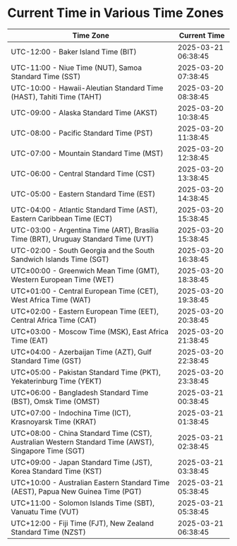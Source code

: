 # Current Time in Various Time Zones

| Time Zone | Current Time |
|-----------|--------------|
| UTC-12:00 - Baker Island Time (BIT) | 2025-03-21 06:38:45 |
| UTC-11:00 - Niue Time (NUT), Samoa Standard Time (SST) | 2025-03-20 07:38:45 |
| UTC-10:00 - Hawaii-Aleutian Standard Time (HAST), Tahiti Time (TAHT) | 2025-03-20 08:38:45 |
| UTC-09:00 - Alaska Standard Time (AKST) | 2025-03-20 10:38:45 |
| UTC-08:00 - Pacific Standard Time (PST) | 2025-03-20 11:38:45 |
| UTC-07:00 - Mountain Standard Time (MST) | 2025-03-20 12:38:45 |
| UTC-06:00 - Central Standard Time (CST) | 2025-03-20 13:38:45 |
| UTC-05:00 - Eastern Standard Time (EST) | 2025-03-20 14:38:45 |
| UTC-04:00 - Atlantic Standard Time (AST), Eastern Caribbean Time (ECT) | 2025-03-20 15:38:45 |
| UTC-03:00 - Argentina Time (ART), Brasília Time (BRT), Uruguay Standard Time (UYT) | 2025-03-20 15:38:45 |
| UTC-02:00 - South Georgia and the South Sandwich Islands Time (SGT) | 2025-03-20 16:38:45 |
| UTC±00:00 - Greenwich Mean Time (GMT), Western European Time (WET) | 2025-03-20 18:38:45 |
| UTC+01:00 - Central European Time (CET), West Africa Time (WAT) | 2025-03-20 19:38:45 |
| UTC+02:00 - Eastern European Time (EET), Central Africa Time (CAT) | 2025-03-20 20:38:45 |
| UTC+03:00 - Moscow Time (MSK), East Africa Time (EAT) | 2025-03-20 21:38:45 |
| UTC+04:00 - Azerbaijan Time (AZT), Gulf Standard Time (GST) | 2025-03-20 22:38:45 |
| UTC+05:00 - Pakistan Standard Time (PKT), Yekaterinburg Time (YEKT) | 2025-03-20 23:38:45 |
| UTC+06:00 - Bangladesh Standard Time (BST), Omsk Time (OMST) | 2025-03-21 00:38:45 |
| UTC+07:00 - Indochina Time (ICT), Krasnoyarsk Time (KRAT) | 2025-03-21 01:38:45 |
| UTC+08:00 - China Standard Time (CST), Australian Western Standard Time (AWST), Singapore Time (SGT) | 2025-03-21 02:38:45 |
| UTC+09:00 - Japan Standard Time (JST), Korea Standard Time (KST) | 2025-03-21 03:38:45 |
| UTC+10:00 - Australian Eastern Standard Time (AEST), Papua New Guinea Time (PGT) | 2025-03-21 05:38:45 |
| UTC+11:00 - Solomon Islands Time (SBT), Vanuatu Time (VUT) | 2025-03-21 05:38:45 |
| UTC+12:00 - Fiji Time (FJT), New Zealand Standard Time (NZST) | 2025-03-21 06:38:45 |
